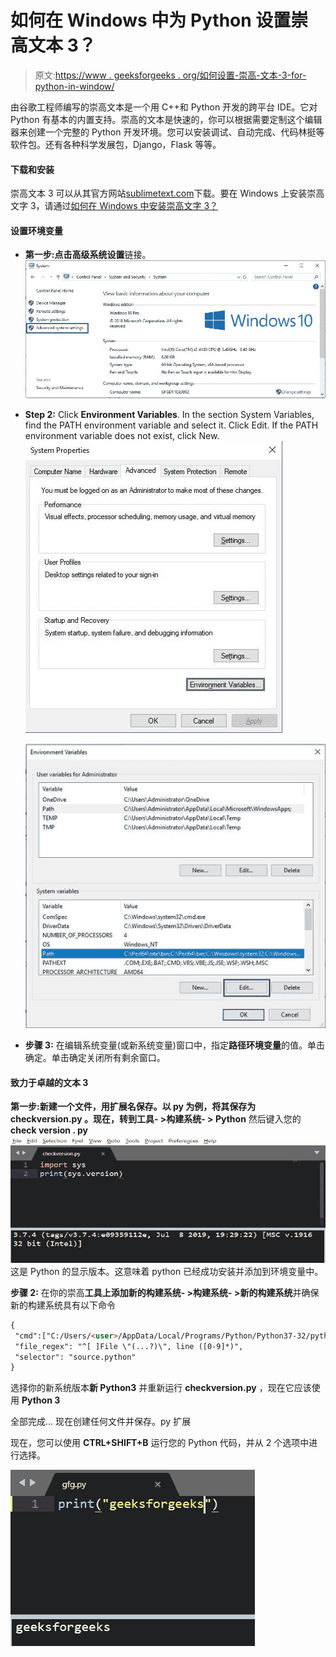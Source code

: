 # 如何在 Windows 中为 Python 设置崇高文本 3？

> 原文:[https://www . geeksforgeeks . org/如何设置-崇高-文本-3-for-python-in-window/](https://www.geeksforgeeks.org/how-to-setup-sublime-text-3-for-python-in-windows/)

由谷歌工程师编写的崇高文本是一个用 C++和 Python 开发的跨平台 IDE。它对 Python 有基本的内置支持。崇高的文本是快速的，你可以根据需要定制这个编辑器来创建一个完整的 Python 开发环境。您可以安装调试、自动完成、代码林挺等软件包。还有各种科学发展包，Django，Flask 等等。

#### 下载和安装

崇高文本 3 可以从其官方网站[sublimetext.com](https://www.sublimetext.com/3)下载。要在 Windows 上安装崇高文字 3，请通过[如何在 Windows 中安装崇高文字 3？](https://www.geeksforgeeks.org/how-to-install-sublime-text-3-in-windows/)

#### 设置环境变量

*   **第一步:**点击**高级系统设置**链接。
    ![](img/aafc754c092fea19ccc192eae27b2f13.png)

*   **Step 2:** Click **Environment Variables**. In the section System Variables, find the PATH environment variable and select it. Click Edit. If the PATH environment variable does not exist, click New.
    ![](img/18baf4ace6da951b1986678e95229da1.png)

    ![](img/d0eb3fa4d657a546ffafdb2c76978435.png)

*   **步骤 3:** 在编辑系统变量(或新系统变量)窗口中，指定**路径环境变量**的值。单击确定。单击确定关闭所有剩余窗口。

#### 致力于卓越的文本 3

**第一步:**新建一个文件，用扩展名保存。以 py 为例，将其保存为 **checkversion.py** 。现在，转到**工具- >构建系统- > Python** 然后键入您的**check version . py**
![](img/bbe52ce4cf142ebf942bf0db43e675ce.png)
这是 Python 的显示版本。这意味着 python 已经成功安装并添加到环境变量中。

**步骤 2:** 在你的崇高**工具上添加新的构建系统- >构建系统- >新的构建系统**并确保新的构建系统具有以下命令

```html
{
 "cmd":["C:/Users/<user>/AppData/Local/Programs/Python/Python37-32/python.exe", "-u", "$file"],
 "file_regex": "^[ ]File \"(...?)\", line ([0-9]*)",
 "selector": "source.python"
}
```

选择你的新系统版本**新 Python3** 并重新运行 **checkversion.py** ，现在它应该使用 **Python 3**

全部完成…
现在创建任何文件并保存。py 扩展

现在，您可以使用 **CTRL+SHIFT+B** 运行您的 Python 代码，并从 2 个选项中进行选择。

![](img/efaa33a687f8524835453cb9e2dd4e7c.png)
